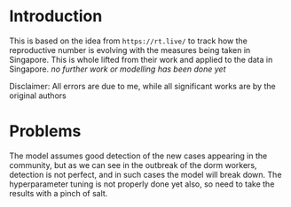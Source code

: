 # Introduction

This is based on the idea from `https://rt.live/` to track how the reproductive number is evolving with the measures being taken in Singapore. This is whole lifted from their work and applied to the data in Singapore. *no further work or modelling has been done yet*

Disclaimer: All errors are due to me, while all significant works are by the original authors

# Problems

The model assumes good detection of the new cases appearing in the community, but as we can see in the outbreak of the dorm workers, detection is not perfect, and in such cases the model will break down.
The hyperparameter tuning is not properly done yet also, so need to take the results with a pinch of salt.

